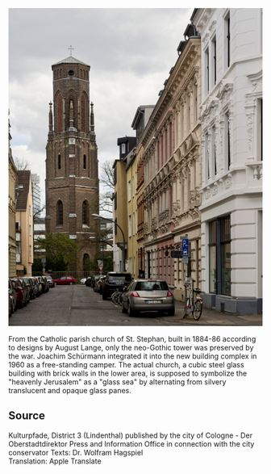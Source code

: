 ![](./images/05315000-b03-t05/p5.6.jpg)

From the Catholic parish church of St. Stephan, built in 1884-86 according to designs by August Lange, only the neo-Gothic tower was preserved by the war. Joachim Schürmann integrated it into the new building complex in 1960 as a free-standing camper. The actual church, a cubic steel glass building with brick walls in the lower area, is supposed to symbolize the "heavenly Jerusalem" as a "glass sea" by alternating from silvery translucent and opaque glass panes.

## Source

Kulturpfade, District 3 (Lindenthal)
published by the city of Cologne - Der Oberstadtdirektor
Press and Information Office in connection with the city conservator
Texts: Dr. Wolfram Hagspiel  
Translation: Apple Translate